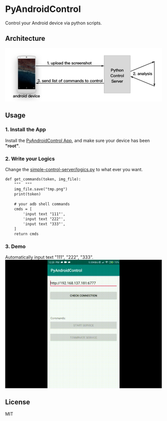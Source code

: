 # PyAndroidControl
Control your Android device via python scripts.

## Architecture
![](architecture.png)

## Usage
### 1. Install the App
Install the [PyAndroidControl App](https://github.com/nladuo/PyAndroidControl/releases), and make sure your device has been **"root"**.

### 2. Write your Logics
Change the [simple-control-server/logics.py](simple-control-server/logics.py) to what ever you want.
```
def get_commands(token, img_file):
    """  """
    img_file.save("tmp.png")
    print(token)

    # your adb shell commands
    cmds = [
        'input text "111"',
        'input text "222"',
        'input text "333"',
    ]
    return cmds
```
### 3. Demo
Automatically input text "111", "222", "333".
![](example.gif)
## License
MIT
